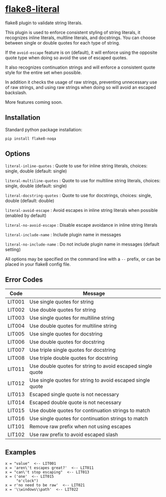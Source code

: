 [flake8-literal](https://github.com/plinss/flake8-literal)
==========

flake8 plugin to validate string literals.

This plugin is used to enforce consistent styling of string literals,
it recognizes inline literals, 
multline literals,
and docstrings.
You can choose between single or double quotes for each type of string.

If the `avoid-escape` feature is on (default),
it will enforce using the opposite quote type when doing so
avoid the use of escaped quotes.

It also recognizes continuation strings 
and will enforce a consistent quote style for the entire set 
when possible.

In addition it checks the usage of raw strings,
preventing unnecessary use of raw strings, 
and using raw strings when doing so will avoid an escaped backslash.

More features coming soon.


Installation
------------

Standard python package installation:

    pip install flake8-noqa


Options
-------
`literal-inline-quotes`
: Quote to use for inline string literals, choices: single, double (default: single)

`literal-multiline-quotes`
: Quote to use for multiline string literals, choices: single, double (default: single)

`literal-docstring-quotes`
: Quote to use for docstrings, choices: single, double (default: double)

`literal-avoid-escape`
: Avoid escapes in inline string literals when possible (enabled by default)

`literal-no-avoid-escape`
: Disable escape avoidance in inline string literals

`literal-include-name`
: Include plugin name in messages

`literal-no-include-name`
: Do not include plugin name in messages (default setting)

All options may be specified on the command line with a `--` prefix,
or can be placed in your flake8 config file.


Error Codes
-----------

| Code   | Message |
|--------|---------|
| LIT001 | Use single quotes for string
| LIT002 | Use double quotes for string
| LIT003 | Use single quotes for multiline string
| LIT004 | Use double quotes for multiline string
| LIT005 | Use single quotes for docstring
| LIT006 | Use double quotes for docstring
| LIT007 | Use triple single quotes for docstring
| LIT008 | Use triple double quotes for docstring
| LIT011 | Use double quotes for string to avoid escaped single quote
| LIT012 | Use single quotes for string to avoid escaped single quote
| LIT013 | Escaped single quote is not necessary
| LIT014 | Escaped double quote is not necessary
| LIT015 | Use double quotes for continuation strings to match
| LIT016 | Use single quotes for continuation strings to match
| LIT101 | Remove raw prefix when not using escapes
| LIT102 | Use raw prefix to avoid escaped slash


Examples
--------

```
x = "value"  <-- LIT001
x = 'aren\'t escapes great?'  <-- LIT011
x = "can\'t stop escaping"  <-- LIT013
x = ('one'  <-- LIT015
     "o'clock")
x = r'no need to be raw'  <-- LIT021
x = '\\windows\\path'  <-- LIT022
```